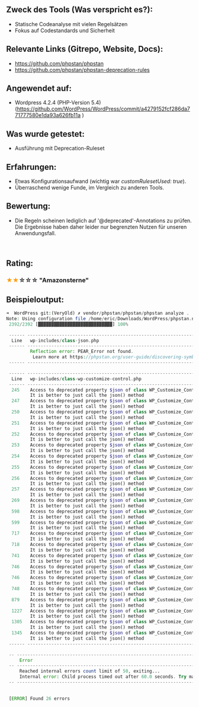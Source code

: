 <h2>Zweck des Tools (Was verspricht es?):</h2>
<ul>
  <li>Statische Codeanalyse mit vielen Regelsätzen</li>
  <li>Fokus auf Codestandards und Sicherheit</li>
</ul>
<h2>Relevante Links (Gitrepo, Website, Docs):</h2>
<ul>
  <li>
    <a href="https://github.com/phpstan/phpstan">https://github.com/phpstan/phpstan</a>
  </li>
  <li>
    <a href="https://github.com/phpstan/phpstan-deprecation-rules">https://github.com/phpstan/phpstan-deprecation-rules</a>
  </li>
</ul>
<h2>Angewendet auf:</h2>
<ul>
  <li>Wordpress 4.2.4 (PHP-Version 5.4) (<a class="external-link" href="https://github.com/WordPress/WordPress/commit/a4279152fcf286da771777580e1da93a626fb11a" rel="nofollow">https://github.com/WordPress/WordPress/commit/a4279152fcf286da771777580e1da93a626fb11a</a> <span>)</span>
  </li>
</ul>
<h2>Was wurde getestet:</h2>
<ul>
  <li>Ausführung mit Deprecation-Ruleset</li>
</ul>
<h2>Erfahrungen:</h2>
<ul>
  <li>Etwas Konfigurationsaufwand (wichtig war <em>customRulesetUsed: true</em>).</li>
  <li>Überraschend wenige Funde, im Vergleich zu anderen Tools.</li>
</ul>
<h2>Bewertung:</h2>
<ul>
  <li>Die Regeln scheinen lediglich auf '@deprecated'-Annotations zu prüfen. Die Ergebnisse haben daher leider nur begrenzten Nutzen für unseren Anwendungsfall.</li>
</ul>
<p>
  <br/>
</p>
<h2>Rating:</h2>
<h3>
  <strong>
    <span style="color: rgb(255,153,0);">★★</span>☆☆☆ "Amazonsterne"</strong>
</h3>
<h2>Beispieloutput:</h2>

```php
➜  WordPress git:(VeryOld) ✗ vendor/phpstan/phpstan/phpstan analyze .            
Note: Using configuration file /home/eric/Downloads/WordPress/phpstan.neon.
 2392/2392 [▓▓▓▓▓▓▓▓▓▓▓▓▓▓▓▓▓▓▓▓▓▓▓▓▓▓▓▓] 100%

 ------ -------------------------------------------------------------------- 
  Line   wp-includes/class-json.php                                          
 ------ -------------------------------------------------------------------- 
         Reflection error: PEAR_Error not found.                             
          Learn more at https://phpstan.org/user-guide/discovering-symbols  
 ------ -------------------------------------------------------------------- 

 ------ -------------------------------------------------------------------- 
  Line   wp-includes/class-wp-customize-control.php                          
 ------ -------------------------------------------------------------------- 
  245    Access to deprecated property $json of class WP_Customize_Control:  
         It is better to just call the json() method                         
  247    Access to deprecated property $json of class WP_Customize_Control:  
         It is better to just call the json() method                         
  250    Access to deprecated property $json of class WP_Customize_Control:  
         It is better to just call the json() method                         
  251    Access to deprecated property $json of class WP_Customize_Control:  
         It is better to just call the json() method                         
  252    Access to deprecated property $json of class WP_Customize_Control:  
         It is better to just call the json() method                         
  253    Access to deprecated property $json of class WP_Customize_Control:  
         It is better to just call the json() method                         
  254    Access to deprecated property $json of class WP_Customize_Control:  
         It is better to just call the json() method                         
  255    Access to deprecated property $json of class WP_Customize_Control:  
         It is better to just call the json() method                         
  256    Access to deprecated property $json of class WP_Customize_Control:  
         It is better to just call the json() method                         
  257    Access to deprecated property $json of class WP_Customize_Control:  
         It is better to just call the json() method                         
  269    Access to deprecated property $json of class WP_Customize_Control:  
         It is better to just call the json() method                         
  598    Access to deprecated property $json of class WP_Customize_Control:  
         It is better to just call the json() method                         
  599    Access to deprecated property $json of class WP_Customize_Control:  
         It is better to just call the json() method                         
  717    Access to deprecated property $json of class WP_Customize_Control:  
         It is better to just call the json() method                         
  718    Access to deprecated property $json of class WP_Customize_Control:  
         It is better to just call the json() method                         
  741    Access to deprecated property $json of class WP_Customize_Control:  
         It is better to just call the json() method                         
  746    Access to deprecated property $json of class WP_Customize_Control:  
         It is better to just call the json() method                         
  746    Access to deprecated property $json of class WP_Customize_Control:  
         It is better to just call the json() method                         
  748    Access to deprecated property $json of class WP_Customize_Control:  
         It is better to just call the json() method                         
  879    Access to deprecated property $json of class WP_Customize_Control:  
         It is better to just call the json() method                         
  1227   Access to deprecated property $json of class WP_Customize_Control:  
         It is better to just call the json() method                         
  1305   Access to deprecated property $json of class WP_Customize_Control:  
         It is better to just call the json() method                         
  1345   Access to deprecated property $json of class WP_Customize_Control:  
         It is better to just call the json() method                         
 ------ -------------------------------------------------------------------- 

 -- ------------------------------------------------------------------------------------------------------------------------ 
     Error                                                                                                                   
 -- ------------------------------------------------------------------------------------------------------------------------ 
     Reached internal errors count limit of 50, exiting...                                                                   
     Internal error: Child process timed out after 60.0 seconds. Try making it longer with parallel.processTimeout setting.  
 -- ------------------------------------------------------------------------------------------------------------------------ 

                                                                                                                        
 [ERROR] Found 26 errors                                                                                                
```
